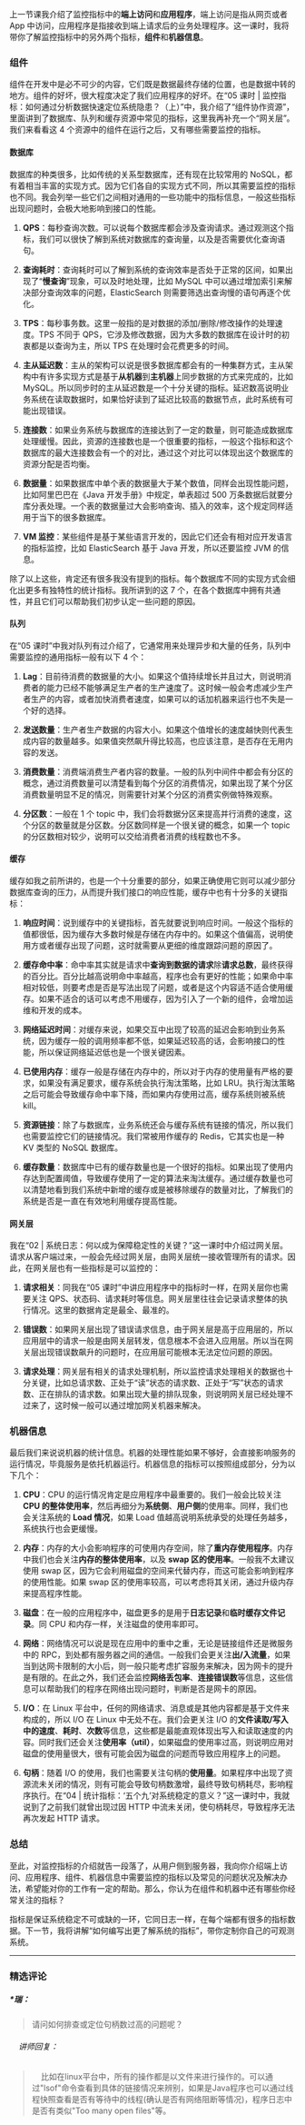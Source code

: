 <p data-nodeid="337015" class="">上一节课我介绍了监控指标中的<strong data-nodeid="337106">端上访问</strong>和<strong data-nodeid="337107">应用程序</strong>，端上访问是指从网页或者 App 中访问，应用程序是指接收到端上请求后的业务处理程序。这一课时，我将带你了解监控指标中的另外两个指标，<strong data-nodeid="337108">组件</strong>和<strong data-nodeid="337109">机器信息</strong>。</p>
<h3 data-nodeid="337016">组件</h3>
<p data-nodeid="337017">组件在开发中是必不可少的内容，它们既是数据最终存储的位置，也是数据中转的地方。组件的好坏，很大程度决定了我们应用程序的好坏。在“05 课时 | 监控指标：如何通过分析数据快速定位系统隐患？（上）”中，我介绍了“组件协作资源”，里面讲到了数据库、队列和缓存资源中常见的指标，这里我再补充一个“网关层”。我们来看看这 4 个资源中的组件在运行之后，又有哪些需要监控的指标。</p>
<h4 data-nodeid="337018">数据库</h4>
<p data-nodeid="337019">数据库的种类很多，比如传统的关系型数据库，还有现在比较常用的 NoSQL，都有着相当丰富的实现方式。因为它们各自的实现方式不同，所以其需要监控的指标也不同。我会列举一些它们之间相对通用的一些功能中的指标信息，一般这些指标出现问题时，会极大地影响到接口的性能。</p>
<ol data-nodeid="337020">
<li data-nodeid="337021">
<p data-nodeid="337022"><strong data-nodeid="337120">QPS</strong>：每秒查询次数。可以说每个数据库都会涉及查询请求。通过观测这个指标，我们可以很快了解到系统对数据库的查询量，以及是否需要优化查询语句。</p>
</li>
<li data-nodeid="337023">
<p data-nodeid="337024"><strong data-nodeid="337129">查询耗时</strong>：查询耗时可以了解到系统的查询效率是否处于正常的区间，如果出现了“<strong data-nodeid="337130">慢查询</strong>”现象，可以及时地处理，比如 MySQL 中可以通过增加索引来解决部分查询效率的问题，ElasticSearch 则需要筛选出查询慢的语句再逐个优化。</p>
</li>
<li data-nodeid="337025">
<p data-nodeid="337026"><strong data-nodeid="337135">TPS</strong>：每秒事务数。这里一般指的是对数据的添加/删除/修改操作的处理速度。TPS 不同于 QPS，它涉及修改数据，因为大多数的数据库在设计时的初衷都是以查询为主，所以 TPS 在处理时会花费更多的时间。</p>
</li>
<li data-nodeid="337027">
<p data-nodeid="337028"><strong data-nodeid="337148">主从延迟数</strong>：主从的架构可以说是很多数据库都会有的一种集群方式，主从架构中有许多实现方式是基于<strong data-nodeid="337149">从机器</strong>到<strong data-nodeid="337150">主机器</strong>上同步数据的方式来完成的，比如 MySQL。所以同步时的主从延迟数是一个十分关键的指标。延迟数高说明业务系统在读取数据时，如果恰好读到了延迟比较高的数据节点，此时系统有可能出现错误。</p>
</li>
<li data-nodeid="337029">
<p data-nodeid="337030"><strong data-nodeid="337155">连接数</strong>：如果业务系统与数据库的连接达到了一定的数量，则可能造成数据库处理缓慢。因此，资源的连接数也是一个很重要的指标，一般这个指标和这个数据库的最大连接数会有一个的对比，通过这个对比可以体现出这个数据库的资源分配是否均衡。</p>
</li>
<li data-nodeid="337031">
<p data-nodeid="337032"><strong data-nodeid="337160">数据量</strong>：如果数据库中单个表的数据量大于某个数值，同样会出现性能问题，比如阿里巴巴在《Java 开发手册》中规定，单表超过 500 万条数据后就要分库分表处理。一个表的数据量过大会影响查询、插入的效率，这个规定同样适用于当下的很多数据库。</p>
</li>
<li data-nodeid="337033">
<p data-nodeid="337034"><strong data-nodeid="337165">VM 监控</strong>：某些组件是基于某些语言开发的，因此它们还会有相对应开发语言的指标监控，比如 ElasticSearch 基于 Java 开发，所以还要监控 JVM 的信息。</p>
</li>
</ol>
<p data-nodeid="337035">除了以上这些，肯定还有很多我没有提到的指标。每个数据库不同的实现方式会细化出更多有独特性的统计指标。我所讲到的这 7 个，在各个数据库中拥有共通性，并且它们可以帮助我们初步认定一些问题的原因。</p>
<h4 data-nodeid="337036">队列</h4>
<p data-nodeid="337037">在“05 课时”中我对队列有过介绍了，它通常用来处理异步和大量的任务，队列中需要监控的通用指标一般有以下 4 个：</p>
<ol data-nodeid="337038">
<li data-nodeid="337039">
<p data-nodeid="337040"><strong data-nodeid="337173">Lag</strong>：目前待消费的数据量的大小。如果这个值持续增长并且过大，则说明消费者的能力已经不能够满足生产者的生产速度了。这时候一般会考虑减少生产者生产的内容，或者加快消费者速度，如果可以的话加机器来运行也不失是一个好的选择。</p>
</li>
<li data-nodeid="337041">
<p data-nodeid="337042"><strong data-nodeid="337178">发送数量</strong>：生产者生产数据的内容大小。如果这个值增长的速度越快则代表生成内容的数量越多。如果值突然飙升得比较高，也应该注意，是否存在无用内容的发送。</p>
</li>
<li data-nodeid="337043">
<p data-nodeid="337044"><strong data-nodeid="337183">消费数量</strong>：消费端消费生产者内容的数量。一般的队列中间件中都会有分区的概念，通过消费数量可以清楚看到每个分区的消费情况，如果出现了某个分区消费数量明显不足的情况，则需要针对某个分区的消费实例做特殊观察。</p>
</li>
<li data-nodeid="337045">
<p data-nodeid="337046"><strong data-nodeid="337188">分区数</strong>：一般在 1 个 topic 中，我们会将数据分区来提高并行消费的速度，这个分区的数量就是分区数。分区数同样是一个很关键的概念，如果一个 topic 的分区数相对较少，说明可以交给消费者消费的线程数也不多。</p>
</li>
</ol>
<h4 data-nodeid="337047">缓存</h4>
<p data-nodeid="337048">缓存如我之前所讲的，也是一个十分重要的部分，如果正确使用它则可以减少部分数据库查询的压力，从而提升我们接口的响应性能，缓存中也有十分多的关键指标：</p>
<ol data-nodeid="337049">
<li data-nodeid="337050">
<p data-nodeid="337051"><strong data-nodeid="337195">响应时间</strong>：说到缓存中的关键指标，首先就要说到响应时间。一般这个指标的值都很低，因为缓存大多数时候是存储在内存中的。如果这个值偏高，说明使用方或者缓存出现了问题，这时就需要从更细的维度跟踪问题的原因了。</p>
</li>
<li data-nodeid="337052">
<p data-nodeid="337053"><strong data-nodeid="337208">缓存命中率</strong>：命中率其实就是请求中<strong data-nodeid="337209">查询到数据的请求</strong>除<strong data-nodeid="337210">请求总数</strong>，最终获得的百分比。百分比越高说明命中率越高，程序也会有更好的性能；如果命中率相对较低，则要考虑是否是写法出现了问题，或者是这个内容适不适合使用缓存。如果不适合的话可以考虑不用缓存，因为引入了一个新的组件，会增加运维和开发的成本。</p>
</li>
<li data-nodeid="337054">
<p data-nodeid="337055"><strong data-nodeid="337215">网络延迟时间</strong>：对缓存来说，如果交互中出现了较高的延迟会影响到业务系统，因为缓存一般的调用频率都不低，如果延迟较高的话，会影响接口的性能，所以保证网络延迟低也是一个很关键因素。</p>
</li>
<li data-nodeid="337056">
<p data-nodeid="337057"><strong data-nodeid="337220">已使用内存</strong>：缓存一般是存储在内存中的，所以对于内存的使用量有严格的要求，如果没有满足要求，缓存系统会执行淘汰策略，比如 LRU。执行淘汰策略之后可能会导致缓存命中率下降，而如果内存使用过高，缓存系统则被系统 kill。</p>
</li>
<li data-nodeid="337058">
<p data-nodeid="337059"><strong data-nodeid="337225">资源链接</strong>：除了与数据库，业务系统还会与缓存系统有链接的情况，所以我们也需要监控它们的链接情况。我们常被用作缓存的 Redis，它其实也是一种 KV 类型的 NoSQL 数据库。</p>
</li>
<li data-nodeid="337060">
<p data-nodeid="337061"><strong data-nodeid="337230">缓存数量</strong>：数据库中已有的缓存数量也是一个很好的指标。如果出现了使用内存达到配置阈值，导致缓存使用了一定的算法来淘汰缓存。通过缓存数量也可以清楚地看到我们系统中新增的缓存或是被移除缓存的数量对比，了解我们的系统是否是一直在有效地利用缓存提高性能。</p>
</li>
</ol>
<h4 data-nodeid="337062">网关层</h4>
<p data-nodeid="337063">我在“02 | 系统日志：何以成为保障稳定性的关键？”这一课时中介绍过网关层。请求从客户端过来，一般会先经过网关层，由网关层统一接收管理所有的请求。因此，在网关层也有一些指标是可以监控的：</p>
<ol data-nodeid="337064">
<li data-nodeid="337065">
<p data-nodeid="337066"><strong data-nodeid="337239">请求相关</strong>：同我在“05 课时”中讲应用程序中的指标时一样，在网关层你也需要关注 QPS、状态码、请求耗时等信息。网关层里往往会记录请求整体的执行情况。这里的数据肯定是最全、最准的。</p>
</li>
<li data-nodeid="337067">
<p data-nodeid="337068"><strong data-nodeid="337244">错误数</strong>：如果网关层出现了错误请求信息，由于网关层是高于应用层的，所以应用层中的请求一般是由网关层转发，信息根本不会进入应用层。所以当在网关层出现错误数飙升的问题时，在应用层可能根本无法定位问题的原因。</p>
</li>
<li data-nodeid="337069">
<p data-nodeid="337070"><strong data-nodeid="337249">请求处理</strong>：网关层有相关的请求处理机制，所以监控请求处理相关的数据也十分关键，比如总请求数、正处于“读”状态的请求数、正处于“写”状态的请求数、正在排队的请求数。如果出现大量的排队现象，则说明网关层已经处理不过来了，这时候一般可以通过增加网关机器来解决。</p>
</li>
</ol>
<h3 data-nodeid="337071">机器信息</h3>
<p data-nodeid="337072">最后我们来说说机器的统计信息。机器的处理性能如果不够好，会直接影响服务的运行情况，毕竟服务是依托机器运行。机器信息的指标可以按照组成部分，分为以下几个：</p>
<ol data-nodeid="337073">
<li data-nodeid="337074">
<p data-nodeid="337075"><strong data-nodeid="337272">CPU</strong>：CPU 的运行情况肯定是应用程序中最重要的。我们一般会比较关注 <strong data-nodeid="337273">CPU 的整体使用率</strong>，然后再细分为<strong data-nodeid="337274">系统侧</strong>、<strong data-nodeid="337275">用户侧</strong>的使用率。同样，我们也会关注系统的 <strong data-nodeid="337276">Load 情况</strong>，如果 Load 值越高说明系统承受的处理任务越多，系统执行也会更缓慢。</p>
</li>
<li data-nodeid="337076">
<p data-nodeid="337077"><strong data-nodeid="337293">内存</strong>：内存的大小会影响程序的可使用内存空间，除了<strong data-nodeid="337294">重内存使用程序</strong>。内存中我们也会关注<strong data-nodeid="337295">内存的整体使用率</strong>，以及 <strong data-nodeid="337296">swap 区的使用率</strong>。一般我不太建议使用 swap 区，因为它会利用磁盘的空间来代替内存，而这可能会影响到程序的使用性能。如果 swap 区的使用率较高，可以考虑将其关闭，通过升级内存来提高程序性能。</p>
</li>
<li data-nodeid="337078">
<p data-nodeid="337079"><strong data-nodeid="337309">磁盘</strong>：在一般的应用程序中，磁盘更多的是用于<strong data-nodeid="337310">日志记录</strong>和<strong data-nodeid="337311">临时缓存文件记录</strong>。同 CPU 和内存一样，关注磁盘的使用率即可。</p>
</li>
<li data-nodeid="337080">
<p data-nodeid="337081"><strong data-nodeid="337328">网络</strong>：网络情况可以说是现在应用中的重中之重，无论是链接组件还是微服务中的 RPC，到处都有服务器之间的通信。一般我们会更关注<strong data-nodeid="337329">出/入流量</strong>，如果当到达网卡限制的大小后，则一般只能考虑扩容服务来解决，因为网卡的提升是有限的。在此之外，我们还会监控<strong data-nodeid="337330">网络丢包率</strong>、<strong data-nodeid="337331">连接错误数</strong>等信息，这些信息可以帮助我们的程序在网络出现问题时，判断是否是网卡的原因。</p>
</li>
<li data-nodeid="337082">
<p data-nodeid="337083"><strong data-nodeid="337352">I/O</strong>：在 Linux 平台中，任何的网络请求、消息或是其他内容都是基于文件来构成的，所以 I/O 在 Linux 中无处不在。我们会更关注 I/O 的<strong data-nodeid="337353">文件读取/写入中的速度</strong>、<strong data-nodeid="337354">耗时</strong>、<strong data-nodeid="337355">次数</strong>等信息，这些都是最能直观体现出写入和读取速度的内容。同时我们还会关注<strong data-nodeid="337356">使用率（util）</strong>，如果磁盘的使用率过高，则说明应用对磁盘的使用量很大，很有可能会因为磁盘的问题而导致应用程序上的问题。</p>
</li>
<li data-nodeid="337084">
<p data-nodeid="337085"><strong data-nodeid="337367">句柄</strong>：随着 I/O 的使用，我们也需要关注句柄的<strong data-nodeid="337368">使用量</strong>。如果程序中出现了资源流未关闭的情况，则有可能会导致句柄数激增，最终导致句柄耗尽，影响程序执行。在“04 | 统计指标：‘五个九’对系统稳定的意义？”这一课时中，我就说到了之前我们就曾出现过因 HTTP 中流未关闭，使句柄耗尽，导致程序无法再次发起 HTTP 请求。</p>
</li>
</ol>
<h3 data-nodeid="343831" class="">总结</h3>










<p data-nodeid="337087">至此，对监控指标的介绍就告一段落了，从用户侧到服务器，我向你介绍端上访问、应用程序、组件、机器信息中需要监控的指标以及常见的问题状况及解决办法，希望能对你的工作有一定的帮助。那么，你认为在组件和机器中还有哪些你经常关注的指标？</p>
<p data-nodeid="337088" class="">指标是保证系统稳定不可或缺的一环，它同日志一样，在每个端都有很多的指标数据。下一节，我将讲解“如何编写出更了解系统的指标”，带你定制你自己的可观测系统。</p>

---

### 精选评论

##### *瑞：
> 请问如何排查或定位句柄数过高的问题呢？

 ###### &nbsp;&nbsp;&nbsp; 讲师回复：
> &nbsp;&nbsp;&nbsp; 比如在linux平台中，所有的操作都是以文件来进行操作的。可以通过"lsof"命令查看到具体的链接情况来辨别，如果是Java程序也可以通过线程快照查看是否有等待中的线程(确认是否有网络阻断等情况)，程序日志中是否有类似"Too many open files"等。

